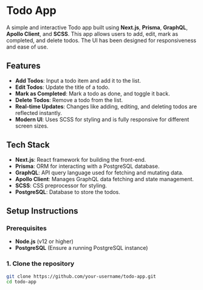 # Todo App

A simple and interactive Todo app built using **Next.js**, **Prisma**, **GraphQL**, **Apollo Client**, and **SCSS**. This app allows users to add, edit, mark as completed, and delete todos. The UI has been designed for responsiveness and ease of use.

## Features

- **Add Todos**: Input a todo item and add it to the list.
- **Edit Todos**: Update the title of a todo.
- **Mark as Completed**: Mark a todo as done, and toggle it back.
- **Delete Todos**: Remove a todo from the list.
- **Real-time Updates**: Changes like adding, editing, and deleting todos are reflected instantly.
- **Modern UI**: Uses SCSS for styling and is fully responsive for different screen sizes.

## Tech Stack

- **Next.js**: React framework for building the front-end.
- **Prisma**: ORM for interacting with a PostgreSQL database.
- **GraphQL**: API query language used for fetching and mutating data.
- **Apollo Client**: Manages GraphQL data fetching and state management.
- **SCSS**: CSS preprocessor for styling.
- **PostgreSQL**: Database to store the todos.

## Setup Instructions

### Prerequisites

- **Node.js** (v12 or higher)
- **PostgreSQL** (Ensure a running PostgreSQL instance)

### 1. Clone the repository

```bash
git clone https://github.com/your-username/todo-app.git
cd todo-app
